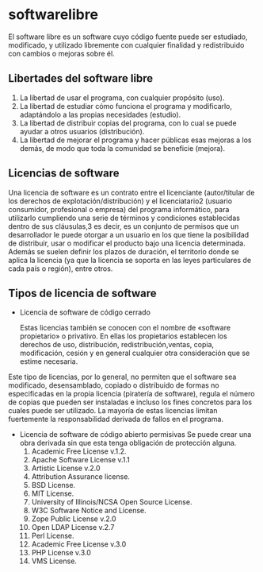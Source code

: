 # softwarelibre

El software libre es un software cuyo código fuente puede ser estudiado, modificado, y utilizado libremente con cualquier finalidad y redistribuido con cambios o mejoras sobre él.

## Libertades del software libre

1. La libertad de usar el programa, con cualquier propósito (uso). 
2. La libertad de estudiar cómo funciona el programa y modificarlo, adaptándolo a las propias necesidades (estudio). 
3. La libertad de distribuir copias del programa, con lo cual se puede ayudar a otros usuarios (distribución). 
4. La libertad de mejorar el programa y hacer públicas esas mejoras a los demás, de modo que toda la comunidad se beneficie (mejora). 

## Licencias de software

Una licencia de software es un contrato entre el licenciante (autor/titular de los derechos de explotación/distribución) y el licenciatario2​ (usuario consumidor, profesional o empresa) del programa informático, para utilizarlo cumpliendo una serie de términos y condiciones establecidas dentro de sus cláusulas,3​ es decir, es un conjunto de permisos que un desarrollador le puede otorgar a un usuario en los que tiene la posibilidad de distribuir, usar o modificar el producto bajo una licencia determinada. Además se suelen definir los plazos de duración, el territorio donde se aplica la licencia (ya que la licencia se soporta en las leyes particulares de cada país o región), entre otros.

## Tipos de licencia de software 

* Licencia de software de código cerrado
  
  Estas licencias también se conocen con el nombre de «software propietario» o privativo. En ellas los propietarios establecen los derechos de uso, distribución, redistribución,ventas, copia, modificación, cesión y en general cualquier otra consideración que se estime necesaria.

Este tipo de licencias, por lo general, no permiten que el software sea modificado, desensamblado, copiado o distribuido de formas no especificadas en la propia licencia (piratería de software), regula el número de copias que pueden ser instaladas e incluso los fines concretos para los cuales puede ser utilizado. La mayoría de estas licencias limitan fuertemente la responsabilidad derivada de fallos en el programa. 

* Licencia de software de código abierto permisivas
  Se puede crear una obra derivada sin que esta tenga obligación de protección alguna. 
  1. Academic Free License v.1.2.
  2.  Apache Software License v.1.1
  3.  Artistic License v.2.0
  4.  Attribution Assurance license.
  5.  BSD License.
  6.  MIT License.
  7.  University of Illinois/NCSA Open Source License.
  8.  W3C Software Notice and License.
  9.  Zope Public License v.2.0
  10.  Open LDAP License v.2.7
  11.  Perl License.
  12.  Academic Free License v.3.0
  13.  PHP License v.3.0
  14.  VMS License.
